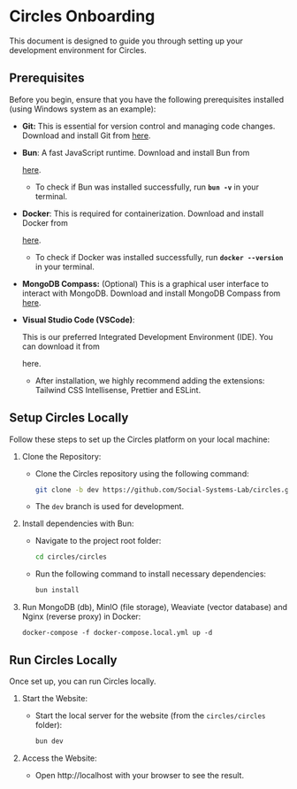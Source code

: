 # Circles Onboarding

This document is designed to guide you through setting up your development environment for Circles.

## **Prerequisites**

Before you begin, ensure that you have the following prerequisites installed (using Windows system as an example):

- **Git:** This is essential for version control and managing code changes. Download and install Git from [here](https://git-scm.com/download/win).

- **Bun**: A fast JavaScript runtime. Download and install Bun from 

  [here](https://bun.sh/).

  - To check if Bun was installed successfully, run **`bun -v`** in your terminal.

- **Docker**: This is required for containerization. Download and install Docker from 

  [here](https://www.docker.com/products/docker-desktop/).

  - To check if Docker was installed successfully, run **`docker --version`** in your terminal.

- **MongoDB Compass:** (Optional) This is a graphical user interface to interact with MongoDB. Download and install MongoDB Compass from [here](https://www.mongodb.com/products/tools/compass).

- **Visual Studio Code (VSCode)**:

  This is our preferred Integrated Development Environment (IDE). You can download it from 

  here.

  - After installation, we highly recommend adding the extensions: Tailwind CSS Intellisense, Prettier and ESLint. 

## Setup **Circles Locally**

Follow these steps to set up the Circles platform on your local machine:

1. Clone the Repository:

   - Clone the Circles repository using the following command:

     ```bash
     git clone -b dev https://github.com/Social-Systems-Lab/circles.git
     ```

   - The `dev` branch is used for development.

2. Install dependencies with Bun:

   - Navigate to the project root folder:

     ```bash
     cd circles/circles
     ```

   - Run the following command to install necessary dependencies:

     ```bash
     bun install
     ```

3. Run MongoDB (db), MinIO (file storage), Weaviate (vector database) and Nginx (reverse proxy) in Docker:

   ```
   docker-compose -f docker-compose.local.yml up -d
   ```


## **Run Circles Locally**

Once set up, you can run Circles locally. 

1. Start the Website:

   - Start the local server for the website (from the `circles/circles` folder):

     ```bash
     bun dev
     ```

2. Access the Website:

   - Open http://localhost with your browser to see the result.

